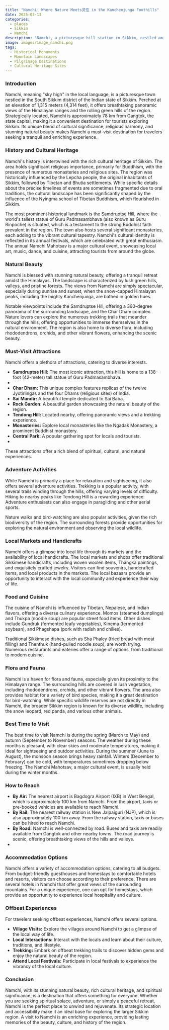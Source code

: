 ```yaml
---
title: "Namchi: Where Nature Meets灵性 in the Kanchenjunga Foothills"
date: 2025-03-13
categories:
  - places
  - Sikkim
  - Namchi
description: "Namchi, a picturesque hill station in Sikkim, nestled amidst the majestic Kanchenjunga mountain range. It offers breathtaking views of snow-capped peaks, lush valleys, and vibrant culture. Known for its trekking trails, hot springs, and spiritual significance, Namchi is a haven for nature lovers and pilgrims alike."
image: images/image_namchi.png
tags: 
  - Historical Monuments
  - Mountain Landscapes
  - Pilgrimage Destinations
  - Cultural Heritage Sites
---
```



### **Introduction**

Namchi, meaning "sky high" in the local language, is a picturesque town nestled in the South Sikkim district of the Indian state of Sikkim. Perched at an elevation of 1,315 meters (4,314 feet), it offers breathtaking panoramic views of the Himalayan ranges and the rolling green hills of the region. Strategically located, Namchi is approximately 78 km from Gangtok, the state capital, making it a convenient destination for tourists exploring Sikkim. Its unique blend of cultural significance, religious harmony, and stunning natural beauty makes Namchi a must-visit destination for travelers seeking a tranquil and enriching experience. <placeholder image tag>

### **History and Cultural Heritage**

Namchi's history is intertwined with the rich cultural heritage of Sikkim. The area holds significant religious importance, primarily for Buddhism, with the presence of numerous monasteries and religious sites. The region was historically influenced by the Lepcha people, the original inhabitants of Sikkim, followed by Tibetan and Bhutia settlements. While specific details about the precise timelines of events are sometimes fragmented due to oral traditions, the cultural landscape has been significantly shaped by the influence of the Nyingma school of Tibetan Buddhism, which flourished in Sikkim. <placeholder image tag>

The most prominent historical landmark is the Samdruptse Hill, where the world's tallest statue of Guru Padmasambhava (also known as Guru Rinpoche) is situated, which is a testament to the strong Buddhist faith prevalent in the region. The town also hosts several significant monasteries, each adding to the vibrant cultural tapestry. Namchi's cultural identity is reflected in its annual festivals, which are celebrated with great enthusiasm. The annual Namchi Mahotsav is a major cultural event, showcasing local art, music, dance, and cuisine, attracting tourists from around the globe.

### **Natural Beauty**

Namchi is blessed with stunning natural beauty, offering a tranquil retreat amidst the Himalayas. The landscape is characterized by lush green hills, valleys, and pristine forests. The views from Namchi are simply spectacular, especially during sunrise and sunset, when the snow-capped Himalayan peaks, including the mighty Kanchenjunga, are bathed in golden hues. <placeholder image tag>

Notable viewpoints include the Samdruptse Hill, offering a 360-degree panorama of the surrounding landscape, and the Char Dham complex. Nature lovers can explore the numerous trekking trails that meander through the hills, offering opportunities to immerse themselves in the natural environment. The region is also home to diverse flora, including rhododendrons, orchids, and other vibrant flowers, enhancing the scenic beauty.

### **Must-Visit Attractions**

Namchi offers a plethora of attractions, catering to diverse interests.

*   **Samdruptse Hill:** The most iconic attraction, this hill is home to a 138-foot (42-meter) tall statue of Guru Padmasambhava.
*   <placeholder image tag>
*   **Char Dham:** This unique complex features replicas of the twelve Jyotirlingas and the four Dhams (religious sites) of India.
*   **Sai Mandir:** A beautiful temple dedicated to Sai Baba.
*   **Rock Garden:** A beautiful garden showcasing the natural beauty of the region.
*   **Tendong Hill:** Located nearby, offering panoramic views and a trekking experience.
*   **Monasteries:** Explore local monasteries like the Ngadak Monastery, a prominent Buddhist monastery.
*   **Central Park:** A popular gathering spot for locals and tourists.
*   <placeholder image tag>

These attractions offer a rich blend of spiritual, cultural, and natural experiences.

### **Adventure Activities**

While Namchi is primarily a place for relaxation and sightseeing, it also offers several adventure activities. Trekking is a popular activity, with several trails winding through the hills, offering varying levels of difficulty. Hiking to nearby peaks like Tendong Hill is a rewarding experience. Adventure enthusiasts can also engage in paragliding and other aerial sports. <placeholder image tag>

Nature walks and bird-watching are also popular activities, given the rich biodiversity of the region. The surrounding forests provide opportunities for exploring the natural environment and observing the local wildlife.

### **Local Markets and Handicrafts**

Namchi offers a glimpse into local life through its markets and the availability of local handicrafts. The local markets and shops offer traditional Sikkimese handicrafts, including woven woolen items, Thangka paintings, and exquisitely crafted jewelry. Visitors can find souvenirs, handcrafted items, and local products in the markets. The local bazaars provide an opportunity to interact with the local community and experience their way of life. <placeholder image tag>

### **Food and Cuisine**

The cuisine of Namchi is influenced by Tibetan, Nepalese, and Indian flavors, offering a diverse culinary experience. Momos (steamed dumplings) and Thukpa (noodle soup) are popular street food items. Other dishes include Gundruk (fermented leafy vegetables), Kinema (fermented soybean), and Phagshapa (pork with radish and chilies). <placeholder image tag>

Traditional Sikkimese dishes, such as Sha Phaley (fried bread with meat filling) and Thenthuk (hand-pulled noodle soup), are worth trying. Numerous restaurants and eateries offer a range of options, from traditional to modern cuisine.

### **Flora and Fauna**

Namchi is a haven for flora and fauna, especially given its proximity to the Himalayan range. The surrounding hills are covered in lush vegetation, including rhododendrons, orchids, and other vibrant flowers. The area also provides habitat for a variety of bird species, making it a great destination for bird-watching. While specific wildlife reserves are not directly in Namchi, the broader Sikkim region is known for its diverse wildlife, including the snow leopard, red panda, and various other animals. <placeholder image tag>

### **Best Time to Visit**

The best time to visit Namchi is during the spring (March to May) and autumn (September to November) seasons. The weather during these months is pleasant, with clear skies and moderate temperatures, making it ideal for sightseeing and outdoor activities. During the summer (June to August), the monsoon season brings heavy rainfall. Winters (December to February) can be cold, with temperatures sometimes dropping below freezing. The Namchi Mahotsav, a major cultural event, is usually held during the winter months.

### **How to Reach**

*   **By Air:** The nearest airport is Bagdogra Airport (IXB) in West Bengal, which is approximately 100 km from Namchi. From the airport, taxis or pre-booked vehicles are available to reach Namchi.
*   **By Rail:** The nearest railway station is New Jalpaiguri (NJP), which is also approximately 100 km away. From the railway station, taxis or buses can be hired to reach Namchi.
*   **By Road:** Namchi is well-connected by road. Buses and taxis are readily available from Gangtok and other nearby towns. The road journey is scenic, offering breathtaking views of the hills and valleys.
*   <placeholder image tag>

### **Accommodation Options**

Namchi offers a variety of accommodation options, catering to all budgets. From budget-friendly guesthouses and homestays to comfortable hotels and resorts, visitors can choose according to their preference. There are several hotels in Namchi that offer great views of the surrounding mountains. For a unique experience, one can opt for homestays, which provide an opportunity to experience local hospitality and culture. <placeholder image tag>

### **Offbeat Experiences**

For travelers seeking offbeat experiences, Namchi offers several options.

*   **Village Visits:** Explore the villages around Namchi to get a glimpse of the local way of life.
*   **Local Interactions:** Interact with the locals and learn about their culture, traditions, and lifestyle.
*   **Trekking:** Embark on offbeat trekking trails to discover hidden gems and enjoy the natural beauty of the region.
*   **Attend Local Festivals:** Participate in local festivals to experience the vibrancy of the local culture.

### **Conclusion**

Namchi, with its stunning natural beauty, rich cultural heritage, and spiritual significance, is a destination that offers something for everyone. Whether you are seeking spiritual solace, adventure, or simply a peaceful retreat, Namchi is the perfect place to unwind and rejuvenate. Its strategic location and accessibility make it an ideal base for exploring the larger Sikkim region. A visit to Namchi is an enriching experience, providing lasting memories of the beauty, culture, and history of the region. <placeholder image tag>


